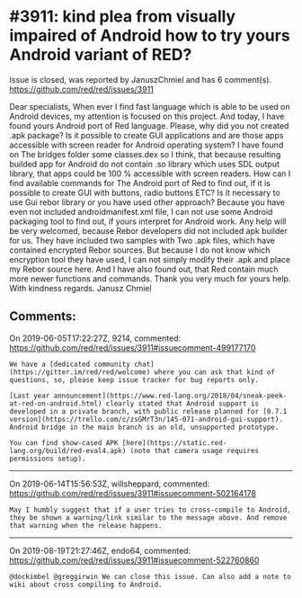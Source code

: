 
#3911: kind plea from visually impaired of Android how to try yours Android variant of RED?
================================================================================
Issue is closed, was reported by JanuszChmiel and has 6 comment(s).
<https://github.com/red/red/issues/3911>

Dear specialists,
When ever I find fast language which is able to be used on Android devices, my attention is focused on this project. And today, I have found yours Android port of Red language. Please, why did you not created .apk package? Is it possible to create GUI applications and are those apps accessible with screen reader for Android operating system? I have found on The bridges folder some classes.dex so I think, that because resulting builded app for Android do not contain .so library which uses SDL output library, that apps could be 100 % accessible with screen readers.
How can I find available commands for The Android port of Red to find out, if it is possible to create GUI with buttons, radio buttons ETC?
Is it necessary to use Gui rebor library or you have used other approach?
Because you have even not included androidmanifest.xml file, I can not use some Android packaging tool to find out, if yours interpret for Android work.
Any help will be very welcomed, because Rebor developers did not included apk builder for us.
They have included two samples with Two .apk files, which have contained encrypted Rebor sources. But because I do not know which encryption tool they have used, I can not simply modify their .apk and place my Rebor source here. And I have also found out, that Red contain much more newer functions and commands.
Thank you very much for yours help.
With kindness regards.
Janusz Chmiel



Comments:
--------------------------------------------------------------------------------

On 2019-06-05T17:22:27Z, 9214, commented:
<https://github.com/red/red/issues/3911#issuecomment-499177170>

    We have a [dedicated community chat](https://gitter.im/red/red/welcome) where you can ask that kind of questions, so, please keep issue tracker for bug reports only.
    
    [Last year announcement](https://www.red-lang.org/2018/04/sneak-peek-at-red-on-android.html) clearly stated that Android support is developed in a private branch, with public release planned for [0.7.1 version](https://trello.com/c/zsGMrT3n/145-071-android-gui-support). Android bridge in the main branch is an old, unsupported prototype.
    
    You can find show-cased APK [here](https://static.red-lang.org/build/red-eval4.apk) (note that camera usage requires permissions setup).

--------------------------------------------------------------------------------

On 2019-06-14T15:56:53Z, willsheppard, commented:
<https://github.com/red/red/issues/3911#issuecomment-502164178>

    May I humbly suggest that if a user tries to cross-compile to Android, they be shown a warning/link similar to the message above. And remove that warning when the release happens.

--------------------------------------------------------------------------------

On 2019-08-19T21:27:46Z, endo64, commented:
<https://github.com/red/red/issues/3911#issuecomment-522760860>

    @dockimbel @greggirwin We can close this issue. Can also add a note to wiki about cross compiling to Android.

